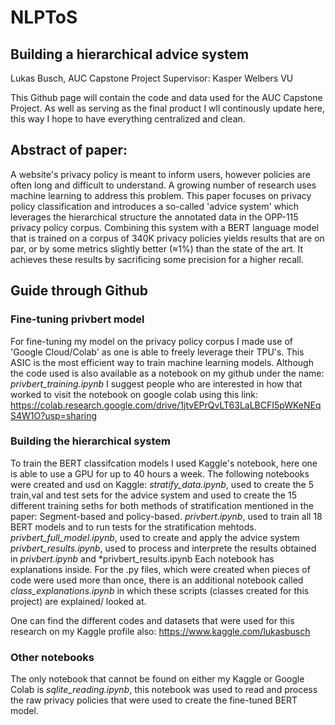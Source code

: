 # NLPToS
## Building a hierarchical advice system
Lukas Busch, AUC Capstone Project
Supervisor: Kasper Welbers VU

This Github page will contain the code and data used for the AUC Capstone Project. 
As well as serving as the final product I wll continously update here, this way I hope to have everything centralized and clean.


## Abstract of paper:

A website's privacy policy is meant to inform users, however policies are often long and difficult to understand. A growing number of research uses machine learning to address this problem. This paper focuses on privacy policy classification and introduces a so-called 'advice system' which leverages the hierarchical structure the annotated data in the OPP-115 privacy policy corpus. Combining this system with a BERT language model that is trained on a corpus of 340K privacy policies yields results that are on par, or by some metrics slightly better ($\approx$1\%) than the state of the art. It achieves these results by sacrificing some precision for a higher recall. 

## Guide through Github

 ### Fine-tuning privbert model
 For fine-tuning my model on the privacy policy corpus I made use of 'Google Cloud/Colab' as one is able to freely leverage their TPU's. This ASIC is the most efficient way to train machine learning models. Although the code used is also available as a notebook on my github under the name: *privbert_training.ipynb* I suggest people who are interested in how that worked to visit the notebook on google colab using this link: https://colab.research.google.com/drive/1jtvEPrQvLT63LaLBCFI5pWKeNEqS4W1O?usp=sharing
 
 ### Building the hierarchical system
 To train the BERT classifcation models I used Kaggle's notebook, here one is able to use a GPU for up to 40 hours a week. The following notebooks were created and usd on Kaggle:
  *stratify_data.ipynb*, used to create the 5 train,val and test sets for the advice system and used to create the 15 different training seths for both methods of stratification mentioned in the paper: Segment-based and policy-based.
 *privbert.ipynb*, used to train all 18 BERT models and to run tests for the stratification mehtods.
 *privbert_full_model.ipynb*, used to create and apply the advice system
 *privbert_results.ipynb*, used to process and interprete the results obtained in *privbert.ipynb* and *privbert_results.ipynb
  Each notebook has explanations inside. For the .py files, which were created when pieces of code were used more than once, there is an additional notebook called *class_explanations.ipynb* in which these scripts (classes created for this project) are explained/ looked at.
  
 One can find the different codes and datasets that were used for this research on my Kaggle profile also: https://www.kaggle.com/lukasbusch
 
 ### Other notebooks
 The only notebook that cannot be found on either my Kaggle or Google Colab is *sqlite_reading.ipynb*, this notebook was used to read and process the raw privacy policies that were used to create the fine-tuned BERT model.
